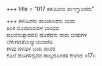 +++
title = "017 ಕಳುಹಿದನು ಪಾಞ್ಚಾಲರನು"

+++
ಕಳುಹಿದನು ಪಾಂಚಾಲರನು ಯದು  
ತಿಲಕ ಮೊದಲಾದಖಿಳ ಬಾಂಧವ  
ಕುಲವನುತ್ಸಾಹದಲಿ ಹೊರೆದನು ನಾಡು ಬೀಡುಗಳ    
ಬೆಳುಗವತೆಯನ್ಯಾಯವಾರಡಿ  
ಕಳವು ದಳವುಳ ಬಂದಿ ಡಾವರ  
ಕೊಲೆ ಹುಸಿಗಳಿಲ್ಲಿವರ ರಾಜ್ಯದೊಳರಸ ಕೇಳೆಂದ     ॥17॥